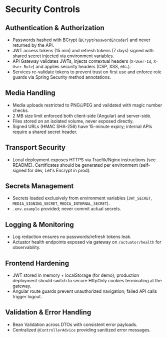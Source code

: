# Security Controls

## Authentication & Authorization
- Passwords hashed with BCrypt (`BCryptPasswordEncoder`) and never returned by the API.
- JWT access tokens (15 min) and refresh tokens (7 days) signed with shared secret injected via environment variables.
- API Gateway validates JWTs, injects contextual headers (`X-User-Id`, `X-User-Role`) and applies security headers (CSP, XSS, etc.).
- Services re-validate tokens to prevent trust on first use and enforce role guards via Spring Security method annotations.

## Media Handling
- Media uploads restricted to PNG/JPEG and validated with magic number checks.
- 2 MB size limit enforced both client-side (Angular) and server-side.
- Files stored on an isolated volume, never exposed directly.
- Signed URLs (HMAC SHA-256) have 15-minute expiry; internal APIs require a shared secret header.

## Transport Security
- Local deployment exposes HTTPS via Traefik/Nginx instructions (see README). Certificates should be generated per environment (self-signed for dev, Let's Encrypt in prod).

## Secrets Management
- Secrets loaded exclusively from environment variables (`JWT_SECRET`, `MEDIA_SIGNING_SECRET`, `MEDIA_INTERNAL_SECRET`).
- `.env.example` provided; never commit actual secrets.

## Logging & Monitoring
- Log redaction ensures no passwords/refresh tokens leak.
- Actuator health endpoints exposed via gateway on `/actuator/health` for observability.

## Frontend Hardening
- JWT stored in memory + localStorage (for demo); production deployment should switch to secure HttpOnly cookies terminating at the gateway.
- Angular route guards prevent unauthorized navigation; failed API calls trigger logout.

## Validation & Error Handling
- Bean Validation across DTOs with consistent error payloads.
- Centralized `@ControllerAdvice` providing sanitized error messages.
